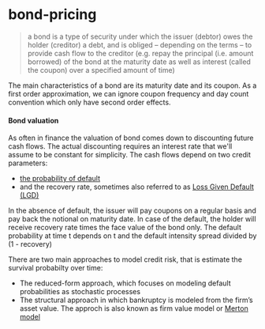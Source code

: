 # bond-pricing


> a bond is a type of security under which the issuer (debtor) owes the holder (creditor) a debt, and is obliged – depending on the terms – to provide cash flow to the creditor (e.g. repay the principal (i.e. amount borrowed) of the bond at the maturity date as well as interest (called the coupon) over a specified amount of time)

The main characteristics of a bond are its maturity date and its coupon. As a first order approximation, we can ignore coupon frequency and day count convention which only have second order effects.

#### Bond valuation
As often in finance the valuation of bond comes down to discounting future cash flows. The actual discounting requires an interest rate that we'll assume to be constant for simplicity. The cash flows depend on two credit parameters: 
* [the probability of default](https://en.wikipedia.org/wiki/Probability_of_default) 
* and the recovery rate, sometimes also referred to as [Loss Given Default (LGD)](https://en.wikipedia.org/wiki/Loss_given_default) 

In the absence of default, the issuer will pay coupons on a regular basis and pay back the notional on maturity date. In case of the default, the holder will receive recovery rate times the face value of the bond only. The default probability at time t depends on t and the default intensity spread divided by (1 - recovery)

There are two main approaches to model credit risk, that is estimate the survival probabilty over time:
* The reduced-form approach, which focuses on modeling default probabilities as stochastic processes
* The structural approach in which bankruptcy is modeled from the firm’s asset value. The approch is also known as firm value model or [Merton model](https://en.wikipedia.org/wiki/Merton_model)
